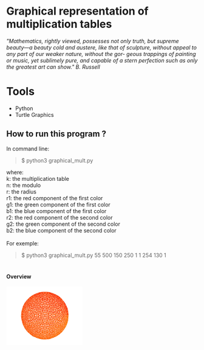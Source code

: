 <!--
	@author: Olga Baitemirova
	First Year ULB project 
-->
# Graphical representation of multiplication tables

*"Mathematics, rightly viewed, possesses not only truth, but supreme beauty—a beauty cold and
austere, like that of sculpture, without appeal to any part of our weaker nature, without the gor-
geous trappings of painting or music, yet sublimely pure, and capable of a stern perfection such as
only the greatest art can show." B. Russell*


# Tools
- Python
- Turtle Graphics

## How to run this program ?
In command line:<br/>
> $ python3 graphical_mult.py <k> <n> <r> <r1> <g1> <b1> <r2> <g2> <b2>

where:<br/>
k: the multiplication table<br/>
n: the modulo<br/>
r: the radius<br/>
r1: the red component of the first color<br/>
g1: the green component of the first color<br/>
b1: the blue component of the first color<br/>
r2: the red component of the second color<br/>
g2: the green component of the second color<br/>
b2: the blue component of the second color<br/>
<br/>
For exemple:<br/>
> $ python3 graphical_mult.py 55 500 150 250 1 1 254 130 1

#

#### Overview

<img src="img/graphic.png" width="200"/>

